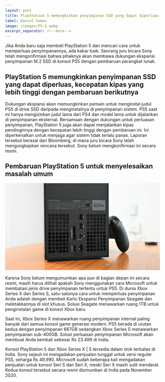 ```yaml
---
layout: post
title: PlayStation 5 memungkinkan penyimpanan SSD yang dapat diperluas
label: Konsol Games
image: /images/PS-5.webp
excerpt_separator: <!--more-->
---
```

Jika Anda baru saja membeli PlayStation 5 dan mencari cara untuk memperluas penyimpanannya,<!--more--> ada kabar baik. Seorang juru bicara Sony telah mengonfirmasi bahwa pihaknya akan membawa dukungan ekspansi penyimpanan M.2 SSD di konsol PS5 dengan pembaruan perangkat lunak. 

<h2>PlayStation 5 memungkinkan penyimpanan SSD yang dapat diperluas, kecepatan kipas yang lebih tinggi dengan pembaruan berikutnya</h2>

Dukungan ekspansi akan memungkinkan pemain untuk menginstal judul PS5 di drive SSD daripada menginstalnya di penyimpanan sistem. PS5 saat ini hanya mengizinkan judul lama dari PS4 dan model lama untuk dijalankan di penyimpanan eksternal.
Bersamaan dengan dukungan untuk perluasan penyimpanan, PlayStation 5 juga akan dapat menjalankan kipas pendinginnya dengan kecepatan lebih tinggi dengan pembaruan ini. Ini diperkenalkan untuk menjaga agar sistem tidak terlalu panas. Laporan tersebut berasal dari Bloomberg, di mana juru bicara Sony telah mengungkapkan rencana tersebut. Sony belum mengkonfirmasi ini secara resmi.

<h2>Pembaruan PlayStation 5 untuk menyelesaikan masalah umum</h2>


<center><img src="/images/Xbox-Series-X-7.webp" alt="The Storage Expansion slot on the Xbox Series X." style="width: auto;"/></center>



Karena Sony belum mengumumkan apa pun di bagian depan ini secara resmi, masih harus dilihat apakah Sony menggunakan cara Microsoft untuk membatasi jenis drive penyimpanan tertentu untuk PS5. Di dunia Xbox Series X dan Series S, satu-satunya cara untuk memperluas penyimpanan Anda adalah dengan membeli Kartu Ekspansi Penyimpanan Seagate dan meletakkannya di slot khusus. Solusi Seagate menawarkan ruang 1TB untuk penginstalan game di konsol Xbox baru.

Saat ini, Xbox Series X menawarkan ruang penyimpanan internal paling banyak dari semua konsol game generasi modern. PS5 berada di urutan kedua dengan penyimpanan 667GB sedangkan Xbox Series S menawarkan penyimpanan sub-400GB. Solusi perluasan penyimpanan Microsoft akan membuat Anda kembali sebesar Rs 23.499 di India.

Konsol PlayStation 5 dan Xbox Series X | S tersedia dalam stok terbatas di India. Sony sejauh ini mengadakan penjualan tunggal untuk versi reguler PS5, seharga Rs 49.990. Microsoft sudah beberapa kali mengadakan penjualan untuk konsol Seri S dan Seri X, meski Seri X masih sulit mendarat. Kedua konsol tersebut secara resmi diumumkan di India pada November 2020.
